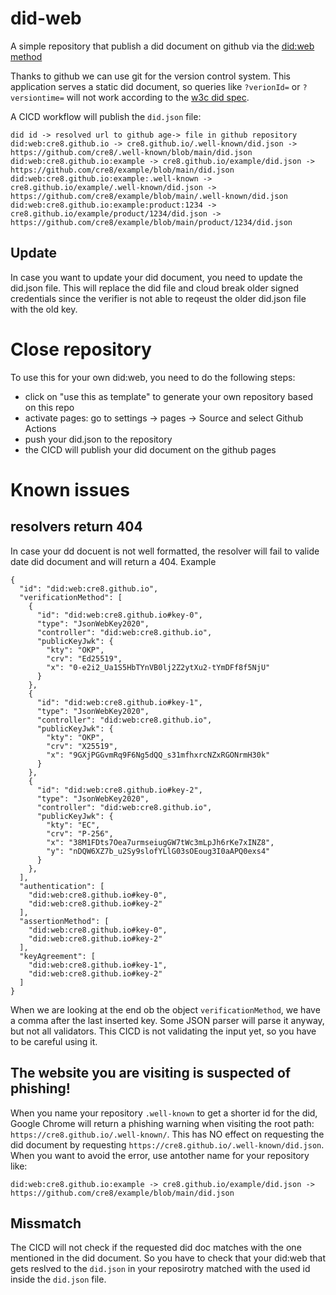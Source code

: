 # did-web
A simple repository that publish a did document on github via the [did:web method](https://w3c-ccg.github.io/did-method-web/)

Thanks to github we can use git for the version control system. This application serves a static did document, so queries like `?verionId=` or `?versiontime=` will not work according to the  [w3c did spec](https://www.w3.org/TR/did-core/#did-parameters).

A CICD workflow will publish the `did.json` file:

```
did id -> resolved url to github age-> file in github repository 
did:web:cre8.github.io -> cre8.github.io/.well-known/did.json -> https://github.com/cre8/.well-known/blob/main/did.json
did:web:cre8.github.io:example -> cre8.github.io/example/did.json -> https://github.com/cre8/example/blob/main/did.json
did:web:cre8.github.io:example:.well-known -> cre8.github.io/example/.well-known/did.json -> https://github.com/cre8/example/blob/main/.well-known/did.json
did:web:cre8.github.io:example:product:1234 -> cre8.github.io/example/product/1234/did.json -> https://github.com/cre8/example/blob/main/product/1234/did.json
```

## Update
In case you want to update your did document, you need to update the did.json file. This will replace the did file and cloud break older signed credentials since the verifier is not able to reqeust the older did.json file with the old key.

# Close repository

To use this for your own did:web, you need to do the following steps:
- click on "use this as template" to generate your own repository based on this repo
- activate pages: go to settings -> pages -> Source and select Github Actions
- push your did.json to the repository
- the CICD will publish your did document on the github pages


# Known issues
## resolvers return 404
In case your dd docuent is not well formatted, the resolver will fail to valide date did document and will return a 404.
Example
```
{
  "id": "did:web:cre8.github.io",
  "verificationMethod": [
    {
      "id": "did:web:cre8.github.io#key-0",
      "type": "JsonWebKey2020",
      "controller": "did:web:cre8.github.io",
      "publicKeyJwk": {
        "kty": "OKP",
        "crv": "Ed25519",
        "x": "0-e2i2_Ua1S5HbTYnVB0lj2Z2ytXu2-tYmDFf8f5NjU"
      }
    },
    {
      "id": "did:web:cre8.github.io#key-1",
      "type": "JsonWebKey2020",
      "controller": "did:web:cre8.github.io",
      "publicKeyJwk": {
        "kty": "OKP",
        "crv": "X25519",
        "x": "9GXjPGGvmRq9F6Ng5dQQ_s31mfhxrcNZxRGONrmH30k"
      }
    },
    {
      "id": "did:web:cre8.github.io#key-2",
      "type": "JsonWebKey2020",
      "controller": "did:web:cre8.github.io",
      "publicKeyJwk": {
        "kty": "EC",
        "crv": "P-256",
        "x": "38M1FDts7Oea7urmseiugGW7tWc3mLpJh6rKe7xINZ8",
        "y": "nDQW6XZ7b_u2Sy9slofYLlG03sOEoug3I0aAPQ0exs4"
      }
    },
  ],
  "authentication": [
    "did:web:cre8.github.io#key-0",
    "did:web:cre8.github.io#key-2"
  ],
  "assertionMethod": [
    "did:web:cre8.github.io#key-0",
    "did:web:cre8.github.io#key-2"
  ],
  "keyAgreement": [
    "did:web:cre8.github.io#key-1", 
    "did:web:cre8.github.io#key-2"
  ]
}
```

When we are looking at the end ob the object `verificationMethod`, we have a comma after the last inserted key. Some JSON parser will parse it anyway, but not all validators. 
This CICD is not validating the input yet, so you have to be careful using it.

## The website you are visiting is suspected of phishing!
When you name your repository `.well-known` to get a shorter id for the did, Google Chrome will return a phishing warning when visiting the root path: `https://cre8.github.io/.well-known/`. This has NO effect on requesting the did document by requesting `https://cre8.github.io/.well-known/did.json`. When you want to avoid the error, use antother name for your repository like:
```
did:web:cre8.github.io:example -> cre8.github.io/example/did.json -> https://github.com/cre8/example/blob/main/did.json
```

## Missmatch
The CICD will not check if the requested did doc matches with the one mentioned in the did document. So you have to check that your did:web that gets reslved to the `did.json` in your reposirotry matched with the used id inside the  `did.json` file.
